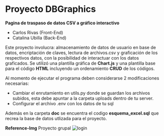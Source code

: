 # Proyecto DBGraphics
**Pagina de traspaso de datos CSV a gráfico interactivo**
- Carlos Rivas (Front-End)
- Catalina Ubilla (Back-End)

Este proyecto involucra: almacenamiento de datos de usuario en base de datos, encriptación de claves, lectura de archivos.csv y graficación de los respectivos datos, con la posibilidad de interactuar con los datos graficados. Se utilizó una plantilla gráfica de **Chart.js** y una plantilla base para el código **HTML** incluyendo un ordenamiento **CRUD** de los códigos.

Al momento de ejecutar el programa deben considerarse 2 modificaciones necesarias:
- Cambiar el enrutamiento en utils.py donde se guardan los archivos subidos, esta debe apuntar a la carpeta uploads dentro de tu server.
- Configurar el archivo .env con los datos de tu sql

Además en la carpeta **doc** se encuentra el codigo **esquema_excel.sql** que recrea la base de datos utlizada para el proyecto.

**Reference-Img**
Proyecto grupal ![login](https://user-images.githubusercontent.com/101880304/197626295-e9ba78a2-23d4-483f-a29e-4fd67eb5b371.png)
